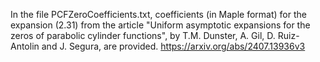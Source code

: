 In the file PCFZeroCoefficients.txt, coefficients (in Maple format) for the expansion (2.31) from the article 
"Uniform asymptotic expansions for the zeros of parabolic cylinder functions", by  T.M. Dunster, A. Gil, D. Ruiz-Antolin and 
J. Segura, are provided.
https://arxiv.org/abs/2407.13936v3
